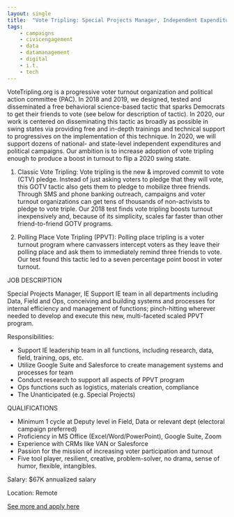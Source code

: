 ```yaml
---
layout: single
title:  "Vote Tripling: Special Projects Manager, Independent Expenditure"
tags: 
    - campaigns
    - civicengagement
    - data
    - datamanagement
    - digital
    - i.t.
    - tech
---
```

VoteTripling.org is a progressive voter turnout organization and political action committee (PAC). In 2018 and 2019, we designed, tested and disseminated a free behavioral science-based tactic that sparks Democrats to get their friends to vote (see below for description of tactic). In 2020, our work is centered on disseminating this tactic as broadly as possible in swing states via providing free and in-depth trainings and technical support to progressives on the implementation of this technique. In 2020, we will support dozens of national- and state-level independent expenditures and political campaigns. Our ambition is to increase adoption of vote tripling enough to produce a boost in turnout to flip a 2020 swing state.
 
1. Classic Vote Tripling: Vote tripling is the new & improved commit to vote (CTV) pledge. Instead of just asking voters to pledge that they will vote, this GOTV tactic also gets them to pledge to mobilize three friends. Through SMS and phone banking outreach, campaigns and voter turnout organizations can get tens of thousands of non-activists to pledge to vote triple. Our 2018 test finds vote tripling boosts turnout inexpensively and, because of its simplicity, scales far faster than other friend-to-friend GOTV programs.
 
2. Polling Place Vote Tripling (PPVT): Polling place tripling is a voter turnout program where canvassers intercept voters as they leave their polling place and ask them to immediately remind three friends to vote. Our test found this tactic led to a seven percentage point boost in voter turnout.
 
JOB DESCRIPTION
 
Special Projects Manager, IE
Support IE team in all departments including Data, Field and Ops, conceiving and building systems and processes for internal efficiency and management of functions; pinch-hitting wherever needed to develop and execute this new, multi-faceted scaled PPVT program.
 
Responsibilities:
* Support IE leadership team in all functions, including research, data, field, training, ops, etc.
* Utilize Google Suite and Salesforce to create management systems and processes for team
* Conduct research to support all aspects of PPVT program
* Ops functions such as logistics, materials creation, compliance
* The Unanticipated (e.g. Special Projects)
 
QUALIFICATIONS
* Minimum 1 cycle at Deputy level in Field, Data or relevant dept (electoral campaign preferred)
* Proficiency in MS Office (Excel/Word/PowerPoint), Google Suite, Zoom
* Experience with CRMs like VAN or Salesforce
* Passion for the mission of increasing voter participation and turnout
* Five tool player, resilient, creative, problem-solver, no drama, sense of humor, flexible, intangibles.

Salary: $67K annualized salary

Location: Remote


[See more and apply here](https://jobs.lever.co/votetripling/adde617e-d904-4ad1-a12e-ffdadbd673d8)
